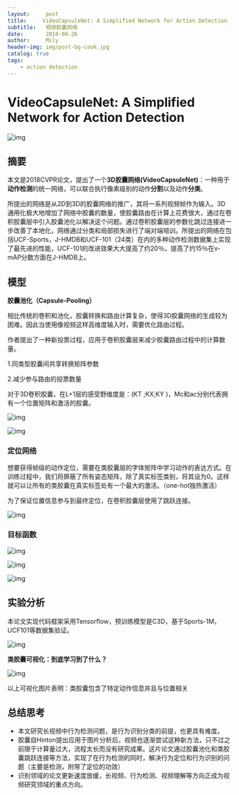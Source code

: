 ```yaml
---
layout:     post
title:     VideoCapsuleNet: A Simplified Network for Action Detection
subtitle:   视频胶囊网络
date:       2018-08-26
author:     Mily
header-img: img/post-bg-cook.jpg
catalog: true
tags:
    - action detection
---
```


# VideoCapsuleNet: A Simplified Network for Action Detection

![img](https://note.youdao.com/yws/public/resource/f1dfb6bffcf5ebe21c306d62d93bd591/xmlnote/74DC96BAD9B64458B17B60179ADFC6EB/15924)

## **摘要**

本文是2018CVPR论文，提出了一个**3D胶囊网络(VideoCapsuleNet)**：一种用于**动作检测**的统一网络，可以联合执行像素级别的动作**分割**以及动作**分类**。

所提出的网络是从2D到3D的胶囊网络的推广，其将一系列视频帧作为输入。3D通用化极大地增加了网络中胶囊的数量，使胶囊路由在计算上花费很大，通过在卷积胶囊层中引入胶囊池化以解决这个问题。通过卷积胶囊层的参数化跳过连接进一步改善了本地化，网络通过分类和局部损失进行了端对端培训。所提出的网络在包括UCF-Sports，J-HMDB和UCF-101（24类）在内的多种动作检测数据集上实现了最先进的性能，UCF-101的改进效果大大提高了约20％，提高了约15％在v-mAP分数方面在J-HMDB上。

## **模型**

**胶囊池化（Capsule-Pooling）**

相比传统的卷积和池化，胶囊转换和路由计算复杂，使得3D胶囊网络的生成较为困难。因此当使用像视频这样高维度输入时，需要优化路由过程。

作者提出了一种新投票过程，应用于卷积胶囊层来减少胶囊路由过程中的计算数量。

1.同类型胶囊间共享转换矩阵参数

2.减少参与路由的投票数量

对于3D卷积胶囊，在L+1层的感受野维度是：(KT ;KX;KY )，Mc和ac分别代表拥有一个位置矩阵和激活的胶囊。

![img](https://note.youdao.com/yws/public/resource/f1dfb6bffcf5ebe21c306d62d93bd591/xmlnote/AC51330277494ED8B695DDB82A29E583/15945)



![img](https://note.youdao.com/yws/public/resource/f1dfb6bffcf5ebe21c306d62d93bd591/xmlnote/7D7A4243C9B1477DBA2418123907323B/15985)

### **定位网络**

想要获得帧级的动作定位，需要在类胶囊层的字体矩阵中学习动作的表达方式。在训练过程中，我们将屏蔽了所有姿态矩阵，除了真实标签类别，将其设为0。这样就可以让所有的类胶囊在真实标签处有一个最大的激活。（one-hot独热激活）

为了保证位置信息参与到最终定位，在卷积胶囊层使用了跳跃连接。

![img](https://note.youdao.com/yws/public/resource/f1dfb6bffcf5ebe21c306d62d93bd591/xmlnote/0991A76819044C499E94EEFE89BE0978/15953)

### **目标函数**

![img](https://note.youdao.com/yws/public/resource/f1dfb6bffcf5ebe21c306d62d93bd591/xmlnote/530230B744D441D38656FB3AF5619A4D/15997)



![img](https://note.youdao.com/yws/public/resource/f1dfb6bffcf5ebe21c306d62d93bd591/xmlnote/4579A7FEC6A34487B977C10D334FC217/15999)



![img](https://note.youdao.com/yws/public/resource/f1dfb6bffcf5ebe21c306d62d93bd591/xmlnote/AF958E6B11F44FE88785E95760DE4864/16001)

## **实验分析**

本论文实现代码框架采用Tensorflow，预训练模型是C3D，基于Sports-1M，UCF101等数据集验证。

![img](https://note.youdao.com/yws/public/resource/f1dfb6bffcf5ebe21c306d62d93bd591/xmlnote/622400C1F7944085A61AB818E5303CC8/16032)

**类胶囊可视化：到底学习到了什么？**

![img](https://note.youdao.com/yws/public/resource/f1dfb6bffcf5ebe21c306d62d93bd591/xmlnote/DCBC6E264D554500BA2C7BEE1927C99E/16042)

以上可视化图片表明：类胶囊包含了特定动作信息并且与位置相关



## **总结思考**

- 本文研究长视频中行为检测问题，是行为识别分类的前提，也更具有难度。
- 胶囊自Hinton提出应用于图片分析后，视频也逐渐尝试这种新方法，只不过之前限于计算量过大，流程太长而没有研究成果。这片论文通过胶囊池化和类胶囊跳跃连接等方法，实现了在行为检测的同时，解决行为定位和行为识别的问题（主要是检测，附带了定位的功效）
- 识别领域的论文更新速度放缓，长视频、行为检测、视频理解等方向正成为视频研究领域的重点方向。
